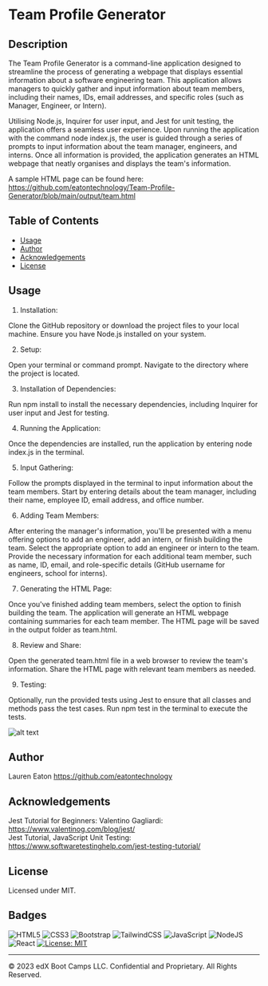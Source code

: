 # Team Profile Generator

## Description 

The Team Profile Generator is a command-line application designed to streamline the process of generating a webpage that displays essential information about a software engineering team. This application allows managers to quickly gather and input information about team members, including their names, IDs, email addresses, and specific roles (such as Manager, Engineer, or Intern).

Utilising Node.js, Inquirer for user input, and Jest for unit testing, the application offers a seamless user experience. Upon running the application with the command node index.js, the user is guided through a series of prompts to input information about the team manager, engineers, and interns. Once all information is provided, the application generates an HTML webpage that neatly organises and displays the team's information.

A sample HTML page can be found here: 
https://github.com/eatontechnology/Team-Profile-Generator/blob/main/output/team.html

## Table of Contents 

* [Usage](#usage)
* [Author](#author)
* [Acknowledgements](#acknowledgements)
* [License](#license)

## Usage 

1. Installation:

Clone the GitHub repository or download the project files to your local machine.
Ensure you have Node.js installed on your system.

2. Setup:

Open your terminal or command prompt.
Navigate to the directory where the project is located.

3. Installation of Dependencies:

Run npm install to install the necessary dependencies, including Inquirer for user input and Jest for testing.

4. Running the Application:

Once the dependencies are installed, run the application by entering node index.js in the terminal.

5. Input Gathering:

Follow the prompts displayed in the terminal to input information about the team members.
Start by entering details about the team manager, including their name, employee ID, email address, and office number.

6. Adding Team Members:

After entering the manager's information, you'll be presented with a menu offering options to add an engineer, add an intern, or finish building the team.
Select the appropriate option to add an engineer or intern to the team.
Provide the necessary information for each additional team member, such as name, ID, email, and role-specific details (GitHub username for engineers, school for interns).

7. Generating the HTML Page:

Once you've finished adding team members, select the option to finish building the team.
The application will generate an HTML webpage containing summaries for each team member.
The HTML page will be saved in the output folder as team.html.

8. Review and Share:

Open the generated team.html file in a web browser to review the team's information.
Share the HTML page with relevant team members as needed.

9. Testing:

Optionally, run the provided tests using Jest to ensure that all classes and methods pass the test cases.
Run npm test in the terminal to execute the tests.

![alt text](https://github.com/eatontechnology/Team-Profile-Generator/blob/main/assets/example%20gif.gif)

## Author

Lauren Eaton
https://github.com/eatontechnology

## Acknowledgements

Jest Tutorial for Beginners: Valentino Gagliardi: https://www.valentinog.com/blog/jest/<br>
Jest Tutorial, JavaScript Unit Testing: https://www.softwaretestinghelp.com/jest-testing-tutorial/

## License

Licensed under MIT.

## Badges

![HTML5](https://img.shields.io/badge/html5-%23E34F26.svg?style=for-the-badge&logo=html5&logoColor=white)
![CSS3](https://img.shields.io/badge/css3-%231572B6.svg?style=for-the-badge&logo=css3&logoColor=white)
![Bootstrap](https://img.shields.io/badge/bootstrap-%238511FA.svg?style=for-the-badge&logo=bootstrap&logoColor=white)
![TailwindCSS](https://img.shields.io/badge/tailwindcss-%2338B2AC.svg?style=for-the-badge&logo=tailwind-css&logoColor=white)
![JavaScript](https://img.shields.io/badge/javascript-%23323330.svg?style=for-the-badge&logo=javascript&logoColor=%23F7DF1E)
![NodeJS](https://img.shields.io/badge/node.js-6DA55F?style=for-the-badge&logo=node.js&logoColor=white)
![React](https://img.shields.io/badge/react-%2320232a.svg?style=for-the-badge&logo=react&logoColor=%2361DAFB)
[![License: MIT](https://img.shields.io/badge/License-MIT-yellow.svg)](https://opensource.org/licenses/MIT)


---

© 2023 edX Boot Camps LLC. Confidential and Proprietary. All Rights Reserved.
